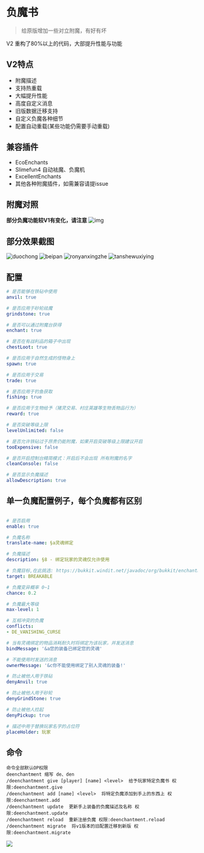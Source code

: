 # 负魔书

> 给原版增加一些对立附魔，有好有坏

V2 重构了80%以上的代码，大部提升性能与功能

## V2特点

* 附魔描述
* 支持热重载
* 大幅提升性能
* 高度自定义消息
* 旧版数据迁移支持
* 自定义负魔各种细节
* 配置自动重载(某些功能仍需要手动重载)

## 兼容插件

* EcoEnchants
* Slimefun4 自动袪魔、负魔机
* ExcellentEnchants
* 其他各种附魔插件，如需兼容请提issue

## 附魔对照

**部分负魔功能较V1有变化，请注意**
![img](https://user-images.githubusercontent.com/65019366/182375428-b02a48ea-8b45-49f2-b6b4-a425c46fd74a.png)

## 部分效果截图

![duochong](https://user-images.githubusercontent.com/65019366/117104859-72182880-adaf-11eb-8259-ed838d76ef1f.jpg)
![beipan](https://user-images.githubusercontent.com/65019366/117104865-76444600-adaf-11eb-9536-b5c32a4b41ae.jpg)
![ronyanxingzhe](https://user-images.githubusercontent.com/65019366/117104866-76dcdc80-adaf-11eb-93ea-fb88d13311af.jpg)
![tanshewuxiying](https://user-images.githubusercontent.com/65019366/117104867-780e0980-adaf-11eb-8bbd-a6d2c637bbcd.jpg)

## 配置

~~~ yml
# 是否能够在铁砧中使用
anvil: true

# 是否应用于砂轮祛魔
grindstone: true

# 是否可以通过附魔台获得
enchant: true

# 是否在有战利品的箱子中出现
chestLoot: true

# 是否应用于自然生成的怪物身上
spawn: true

# 是否应用于交易
trade: true

# 是否应用于钓鱼获取
fishing: true

# 是否应用于生物给予（猪灵交易、村庄英雄等生物丢物品行为）
reward: true

# 是否突破等级上限
levelUnlimited: false

# 是否允许铁砧过于昂贵仍能附魔，如果开启突破等级上限建议开启
tooExpensive: false

# 是否开启控制台精简模式：开启后不会出现 所有附魔的名字
cleanConsole: false

# 是否显示负魔描述
allowDescription: true

~~~

## 单一负魔配置例子，每个负魔都有区别

~~~ yaml

# 是否启用
enable: true

# 负魔名称
translate-name: §a灵魂绑定

# 负魔描述
description: §8 - 绑定玩家的灵魂仅允许使用

# 负魔目标,在此挑选: https://bukkit.windit.net/javadoc/org/bukkit/enchantments/EnchantmentTarget.html
target: BREAKABLE

# 负魔变异概率 0~1
chance: 0.2

# 负魔最大等级
max-level: 1

# 互相冲突的负魔
conflicts:
- DE_VANISHING_CURSE

# 当有灵魂绑定的物品消耗耐久时将绑定为该玩家，并发送消息
bindMessage: '&a您的装备已绑定您的灵魂'

# 不能使用时发送的消息
ownerMessage: '&c你不能使用绑定了别人灵魂的装备!'

# 防止被他人用于铁砧
denyAnvil: true

# 防止被他人用于砂轮
denyGrindStone: true

# 防止被他人捡起
denyPickup: true

# 描述中用于替换玩家名字的占位符
placeHolder: 玩家

~~~

## 命令

~~~ 
命令全部默认OP权限
deenchantment 缩写 de、den
/deenchantment give [player] [name] <level>  给予玩家特定负魔书 权限:deenchantment.give
/deenchantment add [name] <level>  将特定负魔添加到手上的东西上 权限:deenchantment.add
/deenchantment update  更新手上装备的负魔描述及名称 权限:deenchantment.update
/deenchantment reload  重新注册负魔 权限:deenchantment.reload
/deenchantment migrate  将v1版本的旧配置迁移到新版 权限:deenchantment.migrate
~~~

![](https://bstats.org/signatures/bukkit/DeEnchantment.svg)
